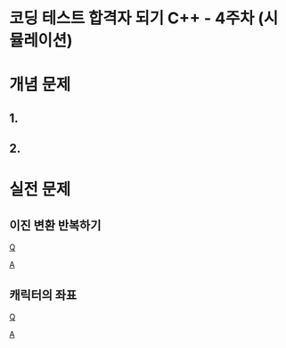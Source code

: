코딩 테스트 합격자 되기 C++ - 4주차 (시뮬레이션)
===

# 개념 문제

## 1.

## 2.

# 실전 문제

## 이진 변환 반복하기

[Q](https://school.programmers.co.kr/learn/courses/30/lessons/70129)

[A](q1_binary_transformation.cpp)

## 캐릭터의 좌표

[Q](https://school.programmers.co.kr/learn/courses/30/lessons/120861)

[A](q2_character_coordinates.cpp)
